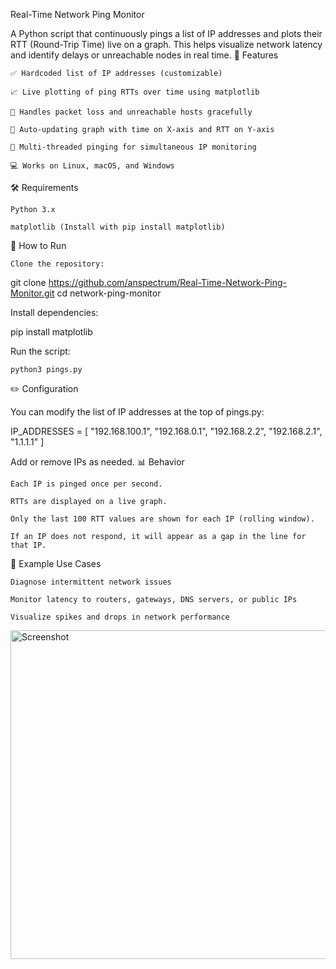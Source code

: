 Real-Time Network Ping Monitor

A Python script that continuously pings a list of IP addresses and plots their RTT (Round-Trip Time) live on a graph. This helps visualize network latency and identify delays or unreachable nodes in real time.
🧩 Features

    ✅ Hardcoded list of IP addresses (customizable)

    📈 Live plotting of ping RTTs over time using matplotlib

    🚦 Handles packet loss and unreachable hosts gracefully

    🔄 Auto-updating graph with time on X-axis and RTT on Y-axis

    🧵 Multi-threaded pinging for simultaneous IP monitoring

    💻 Works on Linux, macOS, and Windows

🛠️ Requirements

    Python 3.x

    matplotlib (Install with pip install matplotlib)

🚀 How to Run

    Clone the repository:

git clone https://github.com/anspectrum/Real-Time-Network-Ping-Monitor.git
cd network-ping-monitor

Install dependencies:

pip install matplotlib

Run the script:

    python3 pings.py

✏️ Configuration

You can modify the list of IP addresses at the top of pings.py:

IP_ADDRESSES = [
    "192.168.100.1",
    "192.168.0.1",
    "192.168.2.2",
    "192.168.2.1",
    "1.1.1.1"
]

Add or remove IPs as needed.
📊 Behavior

    Each IP is pinged once per second.

    RTTs are displayed on a live graph.

    Only the last 100 RTT values are shown for each IP (rolling window).

    If an IP does not respond, it will appear as a gap in the line for that IP.

🧠 Example Use Cases

    Diagnose intermittent network issues

    Monitor latency to routers, gateways, DNS servers, or public IPs

    Visualize spikes and drops in network performance

<img width="1366" height="526" alt="Screenshot" src="https://github.com/user-attachments/assets/ace61217-cd2b-4882-b6cc-8ba969b680ad" />
